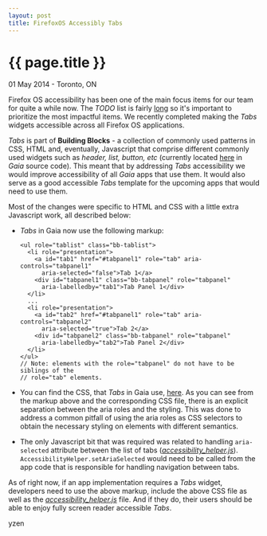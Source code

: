 ```yaml
---
layout: post
title: FirefoxOS Accessibly Tabs
---
```


{{ page.title }}
================

<p class="meta">01 May 2014 - Toronto, ON</p>

Firefox OS accessibility has been one of the main focus items for our team for quite a while now. The *TODO* list is fairly [long](https://bugzilla.mozilla.org/buglist.cgi?j_top=OR&f1=blocked&o1=substring&resolution=---&query_based_on=the-big-list&o2=substring&query_format=advanced&f2=short_desc&v1=893789&v2=[AccessFu]&known_name=the-big-list&list_id=9909885) so it's important to prioritize the most impactful items. We recently completed making the *Tabs* widgets accessible across all Firefox OS applications.

*Tabs* is part of __Building Blocks__ - a collection of commonly used patterns in CSS, HTML and, eventually, Javascript that comprise different commonly used widgets such as *header, list, button, etc* (currently located [here](https://github.com/mozilla-b2g/gaia/tree/master/shared/style) in *Gaia* source code). This meant that by addressing *Tabs* accessibility we would improve accessibility of all *Gaia* apps that use them. It would also serve as a good accessible *Tabs* template for the upcoming apps that would need to use them.

Most of the changes were specific to HTML and CSS with a little extra Javascript work, all described below:

* *Tabs* in Gaia now use the following markup:

  ```
  <ul role="tablist" class="bb-tablist">
    <li role="presentation">
      <a id="tab1" href="#tabpanel1" role="tab" aria-controls="tabpanel1"
        aria-selected="false">Tab 1</a>
      <div id="tabpanel1" class="bb-tabpanel" role="tabpanel"
        aria-labelledby="tab1">Tab Panel 1</div>
    </li>
    ...
    <li role="presentation">
      <a id="tab2" href="#tabpanel1" role="tab" aria-controls="tabpanel2"
        aria-selected="true">Tab 2</a>
      <div id="tabpanel2" class="bb-tabpanel" role="tabpanel"
        aria-labelledby="tab2">Tab Panel 2</div>
    </li>
  </ul>
  // Note: elements with the role="tabpanel" do not have to be siblings of the
  // role="tab" elements.
  ```
* You can find the CSS, that *Tabs* in Gaia use, [here](https://github.com/mozilla-b2g/gaia/blob/master/shared/style/tabs.css). As you can see from the markup above and the corresponding CSS file, there is an explicit separation between the aria roles and the styling. This was done to address a common pitfall of using the aria roles as CSS selectors to obtain the necessary styling on elements with different semantics.

* The only Javascript bit that was required was related to handling <code>aria-selected</code> attribute between the list of tabs ([*accessibility_helper.js*](https://github.com/mozilla-b2g/gaia/blob/master/shared/js/accessibility_helper.js)). <code>AccessibilityHelper.setAriaSelected</code> would need to be called from the app code that is responsible for handling navigation between tabs.

As of right now, if an app implementation requires a *Tabs* widget, developers need to use the above markup, include the above CSS file as well as the [*accessibility_helper.js*](https://github.com/mozilla-b2g/gaia/blob/master/shared/js/accessibility_helper.js) file. And if they do, their users should be able to enjoy fully screen reader accessible *Tabs*.

yzen
